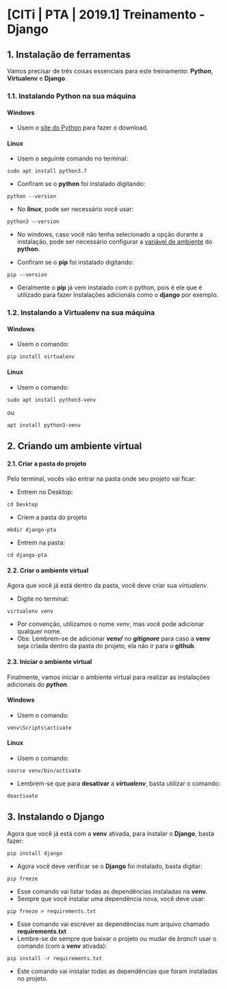 # [CITi | PTA | 2019.1] Treinamento - Django

## 1. Instalação de ferramentas
Vamos precisar de três coisas essenciais para este treinamento: **Python**, **Virtualenv** e **Django**.

### 1.1. Instalando Python na sua máquina

#### Windows
- Usem o [site do Python](https://www.python.org/downloads/) para fazer o download.

#### Linux
- Usem o seguinte comando no terminal:

```sudo apt install python3.7```

- Confiram se o **python** foi instalado digitando:

```python --version```

- No ***linux***, pode ser necessário você usar:

```python3 --version```

- No windows, caso você não tenha selecionado a opção durante a instalação, pode ser necessário configurar a [variável de ambiente](https://python.org.br/instalacao-windows/) do **python**.

- Confiram se o **pip** foi instalado digitando: 

```pip --version```

- Geralmente o **pip** já vem instalado com o python, pois é ele que é utilizado para fazer instalações adicionais como o **django** por exemplo.

### 1.2. Instalando a Virtualenv na sua máquina

#### Windows
- Usem o comando:

```pip install virtualenv```

#### Linux
- Usem o comando:

```sudo apt install python3-venv```

ou

```apt install python3-venv```


## 2. Criando um ambiente virtual

#### 2.1. Criar a pasta do projeto
Pelo terminal, vocês vão entrar na pasta onde seu projeto vai ficar:

- Entrem no Desktop:

```cd Desktop```

- Criem a pasta do projeto

```mkdir django-pta```

- Entrem na pasta:

```cd django-pta```

#### 2.2. Criar o ambiente virtual
Agora que você já está dentro da pasta, você deve criar sua *virtualenv*.

- Digite no terminal:

```virtualenv venv```

- Por convenção, utilizamos o nome *venv*, mas você pode adicionar qualquer nome.
- Obs: Lembrem-se de adicionar ***venv/*** no ***gitignore*** para caso a **venv** seja criada dentro da pasta do projeto, ela não ir para o **github**.

#### 2.3. Iniciar o ambiente virtual
Finalmente, vamos iniciar o ambiente virtual para realizar as instalações adicionais do ***python***.

#### Windows
- Usem o comando:

```venv\Scripts\activate```

#### Linux
- Usem o comando:

```source venv/bin/activate```

- Lembrem-se que para **desativar** a ***virtualenv***, basta utilizar o comando:

```deactivate```

## 3. Instalando o **Django**
Agora que você já está com a **venv** ativada, para instalar o **Django**, basta fazer:

```pip install django```

- Agora você deve verificar se o **Django** foi instalado, basta digitar:

```pip freeze```

- Esse comando vai listar todas as dependências instaladas na **venv**.
- Sempre que você instalar uma dependência nova, você deve usar:

```pip freeze > requirements.txt```

- Esse comando vai escrever as dependências num arquivo chamado **requirements.txt**
- Lembre-se de sempre que baixar o projeto ou mudar de *branch* usar o comando (com a **venv** ativada):

```pip install -r requirements.txt```

- Este comando vai instalar todas as dependências que foram instaladas no projeto.
